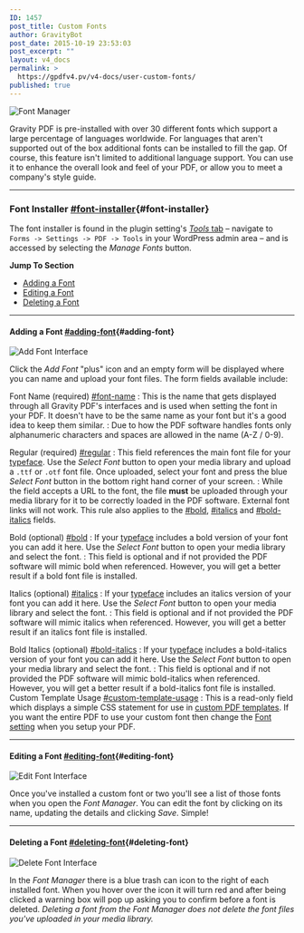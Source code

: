 ```yaml
---
ID: 1457
post_title: Custom Fonts
author: GravityBot
post_date: 2015-10-19 23:53:03
post_excerpt: ""
layout: v4_docs
permalink: >
  https://gpdfv4.pv/v4-docs/user-custom-fonts/
published: true
---
```

![Font Manager](https://gpdfv4.pv/app/uploads/2015/10/font-manager.png) 

Gravity PDF is pre-installed with over 30 different fonts which support a large percentage of languages worldwide. For languages that aren't supported out of the box additional fonts can be installed to fill the gap. Of course, this feature isn't limited to additional language support. You can use it to enhance the overall look and feel of your PDF, or allow you to meet a company's style guide.

---

### Font Installer [#font-installer](#font-installer){#font-installer}

The font installer is found in the plugin setting's [*Tools* tab](https://gpdfv4.pv/v4-docs/global-settings/#tools) – navigate to `Forms -> Settings -> PDF -> Tools` in your WordPress admin area – and is accessed by selecting the *Manage Fonts* button. 

**Jump To Section**

-   [Adding a Font](#adding-font)
-   [Editing a Font](#editing-font)
-   [Deleting a Font](#deleting-font)

---

#### Adding a Font [#adding-font](#adding-font){#adding-font}

![Add Font Interface](https://gpdfv4.pv/app/uploads/2015/10/add-font.png) 

Click the *Add Font* "plus" icon and an empty form will be displayed where you can name and upload your font files. The form fields available include:

Font Name (required) [#font-name](#font-name)
:   This is the name that gets displayed through all Gravity PDF's interfaces and is used when setting the font in your PDF. It doesn't have to be the same name as your font but it's a good idea to keep them similar.
:   Due to how the PDF software handles fonts only alphanumeric characters and spaces are allowed in the name (A-Z / 0-9).

Regular (required) [#regular](#regular)
:   This field references the main font file for your [typeface](https://en.wikipedia.org/wiki/Typeface). Use the *Select Font* button to open your media library and upload a `.ttf` or `.otf` font file. Once uploaded, select your font and press the blue *Select Font* button in the bottom right hand corner of your screen.
:   While the field accepts a URL to the font, the file **must** be uploaded through your media library for it to be correctly loaded in the PDF software. External font links will not work. This rule also applies to the [#bold](#bold), [#italics](#italics) and [#bold-italics](#bold-italics) fields.

Bold (optional) [#bold](#bold)
:   If your [typeface](https://en.wikipedia.org/wiki/Typeface) includes a bold version of your font you can add it here. Use the *Select Font* button to open your media library and select the font.
:   This field is optional and if not provided the PDF software will mimic bold when referenced. However, you will get a better result if a bold font file is installed.

Italics (optional) [#italics](#italics)
:   If your [typeface](https://en.wikipedia.org/wiki/Typeface) includes an italics version of your font you can add it here. Use the *Select Font* button to open your media library and select the font.
:   This field is optional and if not provided the PDF software will mimic italics when referenced. However, you will get a better result if an italics font file is installed.

Bold Italics (optional) [#bold-italics](#bold-italics)
:   If your [typeface](https://en.wikipedia.org/wiki/Typeface) includes a bold-italics version of your font you can add it here. Use the *Select Font* button to open your media library and select the font.
:   This field is optional and if not provided the PDF software will mimic bold-italics when referenced. However, you will get a better result if a bold-italics font file is installed.
Custom Template Usage [#custom-template-usage](#custom-template-usage)
:   This is a read-only field which displays a simple CSS statement for use in [custom PDF templates](#). If you want the entire PDF to use your custom font then change the [Font setting](https://gpdfv4.pv/v4-docs/setup-pdf/#font) when you setup your PDF.

---

#### Editing a Font [#editing-font](#editing-font){#editing-font}

![Edit Font Interface](https://gpdfv4.pv/app/uploads/2015/10/edit-font.png) 

Once you've installed a custom font or two you'll see a list of those fonts when you open the *Font Manager*. You can edit the font by clicking on its name, updating the details and clicking *Save*. Simple!

---

#### Deleting a Font [#deleting-font](#deleting-font){#deleting-font}

![Delete Font Interface](https://gpdfv4.pv/app/uploads/2015/10/delete-font.png) 

In the *Font Manager* there is a blue trash can icon to the right of each installed font. When you hover over the icon it will turn red and after being clicked a warning box will pop up asking you to confirm before a font is deleted. *Deleting a font from the Font Manager does not delete the font files you've uploaded in your media library.*
